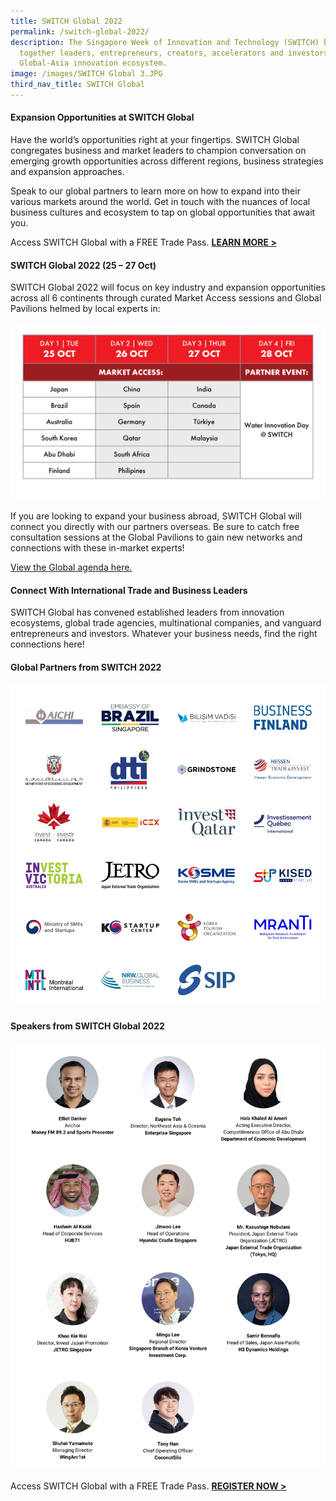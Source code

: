 ```yaml
---
title: SWITCH Global 2022
permalink: /switch-global-2022/
description: The Singapore Week of Innovation and Technology (SWITCH) brings
  together leaders, entrepreneurs, creators, accelerators and investors from the
  Global-Asia innovation ecosystem.
image: /images/SWITCH Global 3.JPG
third_nav_title: SWITCH Global
---
```

#### Expansion Opportunities at SWITCH Global 

Have the world’s opportunities right at your fingertips. SWITCH Global congregates business and market leaders to champion conversation on emerging growth opportunities across different regions, business strategies and expansion approaches.  

Speak to our global partners to learn more on how to expand into their various markets around the world. Get in touch with the nuances of local business cultures and ecosystem to tap on global opportunities that await you. 

Access SWITCH Global with a FREE Trade Pass. **[LEARN MORE >](/tickets)**

#### SWITCH Global 2022 (25 – 27 Oct) 
SWITCH Global 2022 will focus on key industry and expansion opportunities across all 6 continents through curated Market Access sessions and Global Pavilions helmed by local experts in: 

![Programme Highlights SWITCH 2022](/images/PROGRAMME%20HIGHLIGHTS%20(Beyond,%20Global,%20Grand%20Stage)%20(1).png)

If you are looking to expand your business abroad, SWITCH Global will connect you directly with our partners overseas. Be sure to catch free consultation sessions at the Global Pavilions to gain new networks and connections with these in-market experts! 

[View the Global agenda here.](/switch-global-2022/agenda/)

#### Connect With International Trade and Business Leaders
SWITCH Global has convened established leaders from innovation ecosystems, global trade agencies, multinational companies, and vanguard entrepreneurs and investors. Whatever your business needs, find the right connections here!

#### Global Partners from SWITCH 2022
![Global Partners for SWITCH 2022](/images/Global%20Partners_updated%20V2.jpg)

#### Speakers from SWITCH Global 2022
![Global Speakers SWITCH 2022](/images/Global.png)

Access SWITCH Global with a FREE Trade Pass. **[REGISTER NOW >](https://community.switchsg.org/register)**